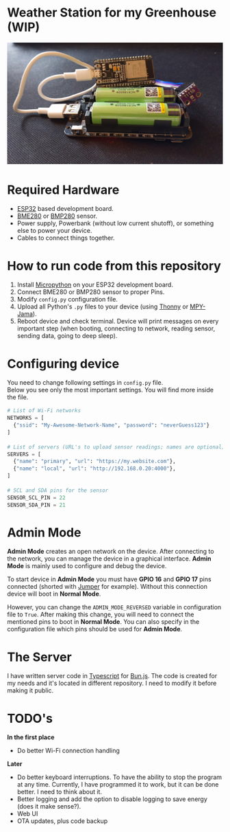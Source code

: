# Weather Station for my Greenhouse (WIP)

![Image Description](/images/device.jpg)

# Required Hardware

- [ESP32](https://botland.store/1322-esp32-wifi-and-bt-modules) based development board.
- [BME280](https://botland.store/pressure-sensors/11803-bme280-humidity-temperature-and-pressure-5904422366179.html) or [BMP280](https://botland.store/pressure-sensors/7245-bmp280-digital-barometer-pressure-sensor-110kpa-i2cspi-33v-5904422310042.html) sensor.
- Power supply, Powerbank (without low current shutoff), or something else to power your device.
- Cables to connect things together.

# How to run code from this repository

1. Install [Micropython](https://micropython.org/download/ESP32_GENERIC/) on your ESP32 development board.
2. Connect BME280 or BMP280 sensor to proper Pins.
3. Modify `config.py` configuration file.
4. Upload all Python's `.py` files to your device (using [Thonny](https://thonny.org/) or [MPY-Jama](https://github.com/jczic/ESP32-MPY-Jama/releases)).
5. Reboot device and check terminal. Device will print messages on every important step (when booting, connecting to network, reading sensor, sending data, going to deep sleep).

# Configuring device

You need to change following settings in `config.py` file.  
Below you see only the most important settings. You will find more inside the file.

```python
# List of Wi-Fi networks
NETWORKS = [
  {"ssid": "My-Awesome-Network-Name", "password": "neverGuess123"}
]

# List of servers (URL's to upload sensor readings; names are optional)
SERVERS = [
  {"name": "primary", "url": "https://my.website.com"},
  {"name": "local", "url": "http://192.168.0.20:4000"},
]

# SCL and SDA pins for the sensor
SENSOR_SCL_PIN = 22
SENSOR_SDA_PIN = 21
```

# Admin Mode

**Admin Mode** creates an open network on the device. After connecting to the network, you can manage the device in a graphical interface. **Admin Mode** is mainly used to configure and debug the device.

To start device in **Admin Mode** you must have **GPIO 16** and **GPIO 17** pins connected (shorted with [Jumper](<https://en.wikipedia.org/wiki/Jumper_(computing)>) for example). Without this connection device will boot in **Normal Mode**.

However, you can change the `ADMIN_MODE_REVERSED` variable in configuration file to `True`. After making this change, you will need to connect the mentioned pins to boot in **Normal Mode**.
You can also specify in the configuration file which pins should be used for **Admin Mode**.

# The Server

I have written server code in [Typescript](https://www.typescriptlang.org/) for [Bun.js](https://bun.sh/). The code is created for my needs and it's located in different repository. I need to modify it before making it public.

# TODO's

**In the first place**

- Do better Wi-Fi connection handling

**Later**

- Do better keyboard interruptions. To have the ability to stop the program at any time. Currently, I have programmed it to work, but it can be done better. I need to think about it.
- Better logging and add the option to disable logging to save energy (does it make sense?).
- Web UI
- OTA updates, plus code backup
